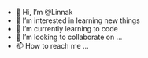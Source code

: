 - 👋 Hi, I’m @Linnak
- 👀 I’m interested in learning new things
- 🌱 I’m currently learning to code
- 💞️ I’m looking to collaborate on ...
- 📫 How to reach me ...

<!---
Linnak/Linnak is a ✨ special ✨ repository because its `README.md` (this file) appears on your GitHub profile.
You can click the Preview link to take a look at your changes.
--->
